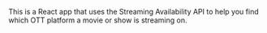 This is a React app that uses the Streaming Availability API to help you find which OTT platform a movie or show is streaming on.
